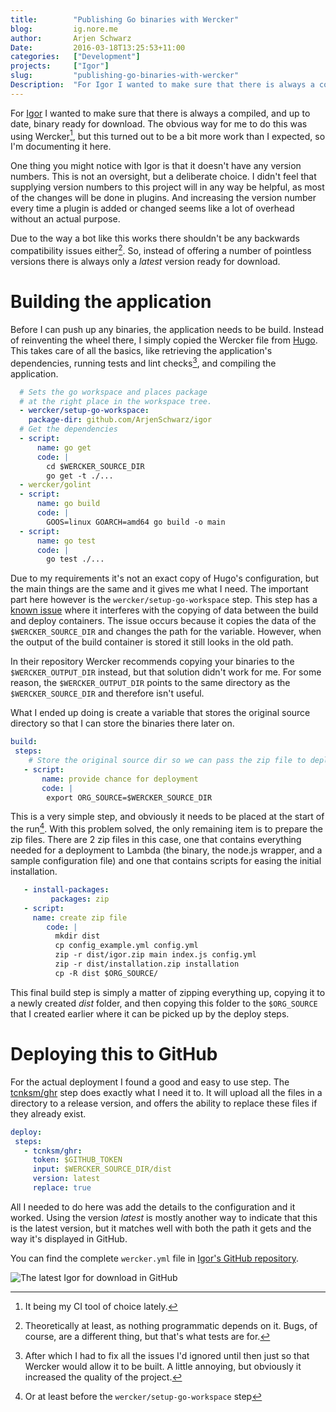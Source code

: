 ```yaml
---
title:        "Publishing Go binaries with Wercker"
blog:         ig.nore.me  
author:       Arjen Schwarz  
Date:         2016-03-18T13:25:53+11:00  
categories:   ["Development"]
projects:     ["Igor"]
slug:         "publishing-go-binaries-with-wercker"
Description:  "For Igor I wanted to make sure that there is always a compiled, and up to date, binary ready for download. The obvious way for me to do this was using Wercker, but this turned out to be a bit more work than I expected, so I'm documenting it here."
---
```


For [Igor](/2016/03/introducing-igor/) I wanted to make sure that there is always a compiled, and up to date, binary ready for download. The obvious way for me to do this was using Wercker[^wercker], but this turned out to be a bit more work than I expected, so I'm documenting it here.

One thing you might notice with Igor is that it doesn't have any version numbers. This is not an oversight, but a deliberate choice. I didn't feel that supplying version numbers to this project will in any way be helpful, as most of the changes will be done in plugins. And increasing the version number every time a plugin is added or changed seems like a lot of overhead without an actual purpose.

Due to the way a bot like this works there shouldn't be any backwards compatibility issues either[^theoretically]. So, instead of offering a number of pointless versions there is always only a *latest* version ready for download.

# Building the application

Before I can push up any binaries, the application needs to be build. Instead of reinventing the wheel there, I simply copied the Wercker file from [Hugo](https://github.com/spf13/hugo "Hugo"). This takes care of all the basics, like retrieving the application's dependencies, running tests and lint checks[^1], and compiling the application.

```yaml
  # Sets the go workspace and places package
  # at the right place in the workspace tree.
  - wercker/setup-go-workspace:
    package-dir: github.com/ArjenSchwarz/igor
  # Get the dependencies
  - script:
      name: go get
      code: |
        cd $WERCKER_SOURCE_DIR
        go get -t ./...
  - wercker/golint
  - script:
      name: go build
      code: |
        GOOS=linux GOARCH=amd64 go build -o main
  - script:
      name: go test
      code: |
        go test ./...
```

Due to my requirements it's not an exact copy of Hugo's configuration, but the main things are the same and it gives me what I need. The important part here however is the `wercker/setup-go-workspace` step. This step has a [known issue](https://github.com/wercker/step-setup-go-workspace#changes-made-during-build-are-not-present-during-a-deploy) where it interferes with the copying of data between the build and deploy containers. The issue occurs because it copies the data of the `$WERCKER_SOURCE_DIR` and changes the path for the variable. However, when the output of the build container is stored it still looks in the old path.

In their repository Wercker recommends copying your binaries to the `$WERCKER_OUTPUT_DIR` instead, but that solution didn't work for me. For some reason, the `$WERCKER_OUTPUT_DIR` points to the same directory as the `$WERCKER_SOURCE_DIR` and therefore isn't useful.

What I ended up doing is create a variable that stores the original source directory so that I can store the binaries there later on.

```yaml
build:
 steps:
    # Store the original source dir so we can pass the zip file to deploy
   - script:
       name: provide chance for deployment
       code: |
        export ORG_SOURCE=$WERCKER_SOURCE_DIR
```

This is a very simple step, and obviously it needs to be placed at the start of the run[^2]. With this problem solved, the only remaining item is to prepare the zip files. There are 2 zip files in this case, one that contains everything needed for a deployment to Lambda (the binary, the node.js wrapper, and a sample configuration file) and one that contains scripts for easing the initial installation.

```yaml
   - install-packages:
         packages: zip
   - script:
     name: create zip file
        code: |
          mkdir dist
          cp config_example.yml config.yml
          zip -r dist/igor.zip main index.js config.yml
          zip -r dist/installation.zip installation
          cp -R dist $ORG_SOURCE/
```

This final build step is simply a matter of zipping everything up, copying it to a newly created *dist* folder, and then copying this folder to the `$ORG_SOURCE` that I created earlier where it can be picked up by the deploy steps.

# Deploying this to GitHub

For the actual deployment I found a good and easy to use step. The [tcnksm/ghr](https://github.com/tcnksm/ghr) step does exactly what I need it to. It will upload all the files in a directory to a release version, and offers the ability to replace these files if they already exist. 

```yaml 
deploy:
 steps:
   - tcnksm/ghr:
     token: $GITHUB_TOKEN
     input: $WERCKER_SOURCE_DIR/dist
     version: latest
     replace: true
```

All I needed to do here was add the details to the configuration and it worked. Using the version *latest* is mostly another way to indicate that this is the latest version, but it matches well with both the path it gets and the way it's displayed in GitHub.

You can find the complete `wercker.yml` file in [Igor's GitHub repository](https://github.com/ArjenSchwarz/igor/blob/master/wercker.yml).

![](/img/posts/2016-03-18-igor-latest.jpg "The latest Igor for download in GitHub")

[^1]:   After which I had to fix all the issues I'd ignored until then just so that Wercker would allow it to be built. A little annoying, but obviously it increased the quality of the project.

[^2]:   Or at least before the `wercker/setup-go-workspace` step

[^theoretically]: Theoretically at least, as nothing programmatic depends on it. Bugs, of course, are a different thing, but that's what tests are for.

[^wercker]: It being my CI tool of choice lately.
